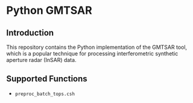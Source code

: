# Python GMTSAR

## Introduction
This repository contains the Python implementation of the GMTSAR tool, which is a popular technique for processing interferometric synthetic aperture radar (InSAR) data.

## Supported Functions
- `preproc_batch_tops.csh`